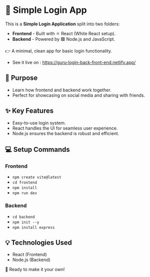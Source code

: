 # 🌟 Simple Login App  

This is a **Simple Login Application** split into two folders:  

- **Frontend** - Built with ⚛️ React (White React setup).  
- **Backend** - Powered by 🟩 Node.js and JavaScript.  

👉 A minimal, clean app for basic login functionality.  
 - See it live on : https://guru-login-back-front-end.netlify.app/
## 🎯 Purpose  
- Learn how frontend and backend work together.  
- Perfect for showcasing on social media and sharing with friends.  

## ✨ Key Features  
- Easy-to-use login system.  
- React handles the UI for seamless user experience.  
- Node.js ensures the backend is robust and efficient.  

## 💻 Setup Commands  

### Frontend  
- `npm create vite@latest`  
- `cd frontend`  
- `npm install`
- `npm run dev`

### Backend    
- `cd backend`  
- `npm init --y`  
- `npm install express`  

## 💡 Technologies Used  
- React (Frontend)  
- Node.js (Backend)  

🚀 Ready to make it your own!  
